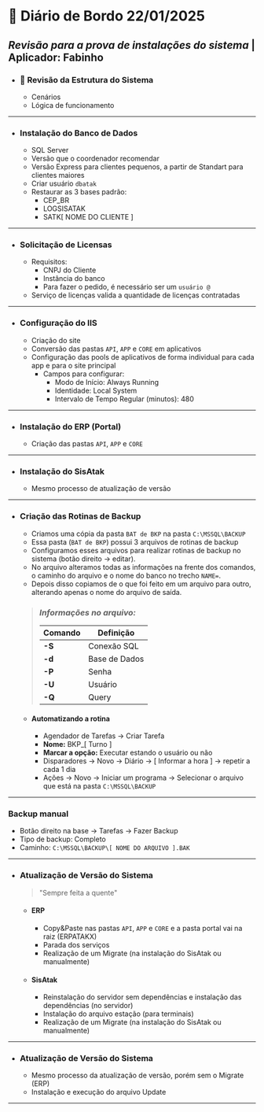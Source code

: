 # 📌 **Diário de Bordo 22/01/2025**
## *Revisão para a prova de instalações do sistema* | Aplicador: **Fabinho**

- ### 📑 Revisão da Estrutura do Sistema

    - Cenários
    - Lógica de funcionamento

---

- ### Instalação do Banco de Dados

    - SQL Server
    - Versão que o coordenador recomendar
    - Versão Express para clientes pequenos, a partir de Standart para clientes maiores
    - Criar usuário `dbatak`
    - Restaurar as 3 bases padrão:
        - CEP_BR
        - LOGSISATAK
        - SATK[ NOME DO CLIENTE ]

---

- ### Solicitação de Licensas

    - Requisitos:
        - CNPJ do Cliente
        - Instância do banco
        - Para fazer o pedido, é necessário ser um `usuário @`
    - Serviço de licenças valida a quantidade de licenças contratadas

---

- ### Configuração do IIS

    - Criação do site
    - Conversão das pastas `API`, `APP` e `CORE` em aplicativos
    - Configuração das pools de aplicativos de forma individual para cada app e para o site principal
        - Campos para configurar:
            - Modo de Início: Always Running
            - Identidade: Local System
            - Intervalo de Tempo Regular (minutos): 480

---

- ### Instalação do ERP (Portal)
    - Criação das pastas `API`, `APP` e `CORE`

---

- ### Instalação do SisAtak
    - Mesmo processo de atualização de versão

---

- ### Criação das Rotinas de Backup

    - Criamos uma cópia da pasta ```BAT de BKP``` na pasta ```C:\MSSQL\BACKUP```
    - Essa pasta (```BAT de BKP```) possui 3 arquivos de rotinas de backup
    - Configuramos esses arquivos para realizar rotinas de backup no sistema (botão direito -> editar).
    - No arquivo alteramos todas as informações na frente dos comandos, o caminho do arquivo e o nome do banco no trecho ```NAME=```.
    - Depois disso copiamos de o que foi feito em um arquivo para outro, alterando apenas o nome do arquivo de saída.

    >### *Informações no arquivo:*
    >| Comando      |    Definição   |
    >|--------------|----------------|
    >| **-S**       | Conexão SQL    |
    >| **-d**       | Base de Dados  |
    >| **-P**       | Senha          |
    >| **-U**       | Usuário        |
    >| **-Q**       | Query          |

    - #### **Automatizando a rotina**

        - Agendador de Tarefas -> Criar Tarefa
        - **Nome:** BKP_[ Turno ]
        - **Marcar a opção:** Executar estando o usuário ou não
        - Disparadores -> Novo -> Diário -> [ Informar a hora ] -> repetir a cada 1 dia
        - Ações -> Novo -> Iniciar um programa -> Selecionar o arquivo que está na pasta ```C:\MSSQL\BACKUP```

---

### Backup manual

- Botão direito na base -> Tarefas -> Fazer Backup
- Tipo de backup: Completo
- Caminho: ```C:\MSSQL\BACKUP\[ NOME DO ARQUIVO ].BAK```

---

- ### Atualização de Versão do Sistema
    > "Sempre feita a quente"
    - #### ERP

        - Copy&Paste nas pastas `API`, `APP` e `CORE` e a pasta portal vai na raiz (ERPATAKX)
        - Parada dos serviços
        - Realização de um Migrate (na instalação do SisAtak ou manualmente)

    - #### SisAtak

        - Reinstalação do servidor sem dependências e instalação das dependências (no servidor)
        - Instalação do arquivo estação (para terminais)
        - Realização de um Migrate (na instalação do SisAtak ou manualmente)

---

- ### Atualização de Versão do Sistema
    - Mesmo processo da atualização de versão, porém sem o Migrate (ERP)
    - Instalação e execução do arquivo Update

---